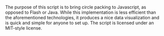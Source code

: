 The purpose of this script is to bring circle packing to Javascript, as opposed to Flash or Java. While this implementation is less efficient than the aforementioned technologies, it produces a nice data visualization and is quick and simple for anyone to set up. The script is licensed under an MIT-style license.